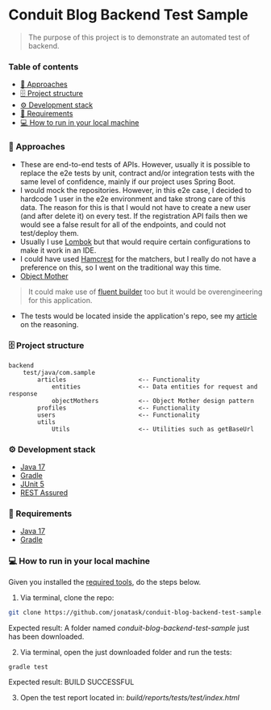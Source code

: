 # Conduit Blog Backend Test Sample

> The purpose of this project is to demonstrate an automated test of backend.

### Table of contents
- [📝 Approaches](#-approaches)
- [🗄️ Project structure](#-project-structure)
- [⚙️ Development stack](#-development-stack)
- [🔧 Requirements](#-requirements)
- [💻 How to run in your local machine](#-how-to-run-in-your-local-machine)

### 📝 Approaches

- These are end-to-end tests of APIs. However, usually it is possible to replace the e2e tests by unit, contract and/or integration tests with the same level of confidence, mainly if our project uses Spring Boot.
- I would mock the repositories. However, in this e2e case, I decided to hardcode 1 user in the e2e environment and take strong care of this data.
  The reason for this is that I would not have to create a new user (and after delete it) on every test.
  If the registration API fails then we would see a false result for all of the endpoints, and could not test/deploy them.
- Usually I use [Lombok](https://projectlombok.org/) but that would require certain configurations to make it work in an IDE. 
- I could have used [Hamcrest](http://hamcrest.org/) for the matchers, but I really do not have a preference on this, so I went on the traditional way this time.
- [Object Mother](https://martinfowler.com/bliki/ObjectMother.html)
> It could make use of [fluent builder](https://reflectoring.io/objectmother-fluent-builder/) too but it would be overengineering for this application.
- The tests would be located inside the application's repo, see my [article](https://medium.com/justeattakeaway-tech/where-to-save-test-automation-scripts-c19642a07cb3) on the reasoning.

### 🗄️ Project structure

```
backend
    test/java/com.sample
        articles                    <-- Functionality
            entities                <-- Data entities for request and response
            objectMothers           <-- Object Mother design pattern
        profiles                    <-- Functionality
        users                       <-- Functionality
        utils
            Utils                   <-- Utilities such as getBaseUrl
```

### ⚙️ Development stack

- [Java 17](https://www.oracle.com/java/technologies/javase/jdk17-archive-downloads.html)
- [Gradle](https://gradle.org/)
- [JUnit 5](https://junit.org/junit5/)
- [REST Assured](https://rest-assured.io/)

### 🔧 Requirements

- [Java 17](https://www.oracle.com/java/technologies/javase/jdk17-archive-downloads.html)
- [Gradle](https://gradle.org/)

### 💻 How to run in your local machine

Given you installed the [required tools](#-requirements), do the steps below.

1. Via terminal, clone the repo:

```sh
git clone https://github.com/jonatask/conduit-blog-backend-test-sample.git
```

Expected result: A folder named _conduit-blog-backend-test-sample_ just has been downloaded.

2. Via terminal, open the just downloaded folder and run the tests:

```sh
gradle test
```

Expected result: BUILD SUCCESSFUL

3. Open the test report located in: _build/reports/tests/test/index.html_